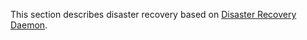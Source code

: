 This section describes disaster recovery based on [Disaster Recovery Daemon](https://github.com/Netcracker/disaster-recovery-daemon/-/blob/master/README.md).